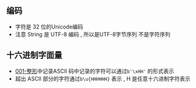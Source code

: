 ## 编码
- 字符是 32 位的Unicode编码
- 注意 String 是 UTF-8 编码 , 所以是UTF-8字节序列 不是字符序列

## 十六进制字面量

- [001-整形](001-整形.md)中记录ASCII 码中记录的字符可以通过`b'\xHH'` 的形式表示
- 超出 ASCII 部分的字符通过`b\u{HHHHHH}` 表示 , H 是任意十六进制字符表示

```rust

```